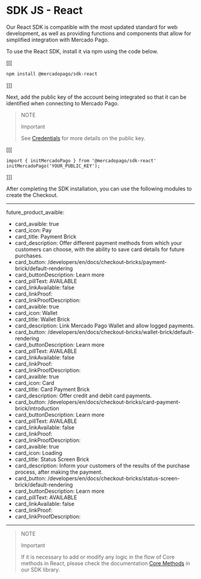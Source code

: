 # SDK JS - React

Our React SDK is compatible with the most updated standard for web development, as well as providing functions and components that allow for simplified integration with Mercado Pago.

To use the React SDK, install it via npm using the code below.


[[[
```bash
npm install @mercadopago/sdk-react

```
]]]

Next, add the public key of the account being integrated so that it can be identified when connecting to Mercado Pago.

> NOTE
>
> Important
>
> See [Credentials](/developers/en/docs/credentials) for more details on the public key.

[[[
```react-jsx
import { initMercadoPago } from '@mercadopago/sdk-react'
initMercadoPago('YOUR_PUBLIC_KEY');

```
]]]


After completing the SDK installation, you can use the following modules to create the Checkout.

---
future_product_avaible: 
 - card_avaible: true
 - card_icon: Pay
 - card_title: Payment Brick
 - card_description: Offer different payment methods from which your customers can choose, with the ability to save card details for future purchases.
 - card_button: /developers/en/docs/checkout-bricks/payment-brick/default-rendering
 - card_buttonDescription: Learn more
 - card_pillText: AVAILABLE
 - card_linkAvailable: false
 - card_linkProof:
 - card_linkProofDescription:
 - card_avaible: true
 - card_icon: Wallet
 - card_title: Wallet Brick
 - card_description: Link Mercado Pago Wallet and allow logged payments.
 - card_button: /developers/en/docs/checkout-bricks/wallet-brick/default-rendering
 - card_buttonDescription: Learn more
 - card_pillText: AVAILABLE
 - card_linkAvailable: false
 - card_linkProof:
 - card_linkProofDescription:
 - card_avaible: true
 - card_icon: Card
 - card_title: Card Payment Brick
 - card_description: Offer credit and debit card payments.
 - card_button: /developers/en/docs/checkout-bricks/card-payment-brick/introduction
 - card_buttonDescription: Learn more
 - card_pillText: AVAILABLE
 - card_linkAvailable: false
 - card_linkProof:
 - card_linkProofDescription:
 - card_avaible: true
 - card_icon: Loading
 - card_title: Status Screen Brick
 - card_description: Inform your customers of the results of the purchase process, after making the payment. 
 - card_button: /developers/en/docs/checkout-bricks/status-screen-brick/default-rendering
 - card_buttonDescription: Learn more
 - card_pillText: AVAILABLE
 - card_linkAvailable: false
 - card_linkProof:
 - card_linkProofDescription:
---

> NOTE
>
> Important
>
> If it is necessary to add or modify any logic in the flow of Core methods in React, please check the documentation [Core Methods](/developers/en/docs/sdks-library/client-side/sdk-js-react/core-methods-installation) in our SDK library.


